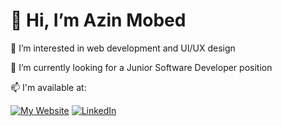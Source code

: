 <!--
**azinmbd/azinmbd** is a ✨ _special_ ✨ repository because its `README.md` (this file) appears on your GitHub profile.

Here are some ideas to get you started:

- 🔭 I’m currently working on ...
- 🌱 I’m currently learning ...
- 👯 I’m looking to collaborate on ...
- 🤔 I’m looking for help with ...
- 💬 Ask me about ...
- 📫 How to reach me: ...
- 😄 Pronouns: ...
- ⚡ Fun fact: ...
-->
# 👋 Hi, I’m Azin Mobed

👀 I’m interested in web development and UI/UX design

🔭 I’m currently looking for a Junior Software Developer position

📫 I'm available at:

[![My Website](https://imgur.com/VES5XyE.png)](https://azinmobed.com)
[![LinkedIn](https://imgur.com/W8Trfeb.png)](https://www.linkedin.com/in/azin-mobedmehdiabadi/)

